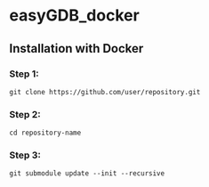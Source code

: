 # easyGDB_docker
## Installation with Docker

### Step 1:
```
git clone https://github.com/user/repository.git
```

### Step 2:
``` 
cd repository-name
```
### Step 3:
```
git submodule update --init --recursive
```

